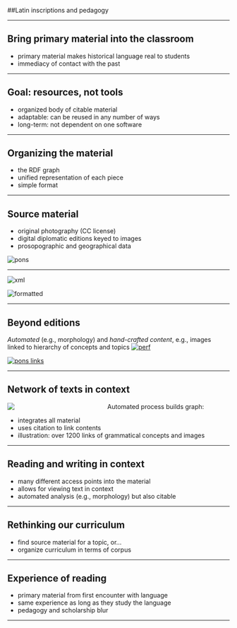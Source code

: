 ##Latin inscriptions and pedagogy

---

## Bring primary material into the classroom ##

- primary material makes historical language real to students
- immediacy of contact with the past

---

## Goal: resources, not tools

- organized body of citable  material
- adaptable: can be reused in any number of ways
- long-term: not dependent on one software


---

## Organizing the material

- the RDF graph
- unified representation of each piece
- simple format

---


## Source material

- original photography (CC license)
- digital diplomatic editions keyed to images
- prosopographic and geographical data




![pons][pons]

---

![xml][xml]

![formatted][formatted]


[pons]:  limgs/fabricius-clean.png

[xml]: limgs/fabricius-xml.png

[formatted]: limgs/formatted-view.png

[screen1]: limgs/screengrab1.PNG

---

## Beyond editions ##

*Automated* (e.g., morphology) and *hand-crafted content*, e.g., images linked to hierarchy of concepts and topics [![perf][perf]][homepg]


[![pons links][ponsoverlay]][imgmap]



[homepg]: http://beta.hpcc.uh.edu/tomcat/latinsources/


[imgmap]: http://beta.hpcc.uh.edu/tomcat/latepig/indices?urn=urn%3Acite%3Ashot%3Aepigimg.IMG_5239

[perf]: limgs/perf-tense.jpg



[ponsoverlay]: limgs/pons.jpg


---

## Network of texts in context ##

<div style="float:left; width:45%;">
<a href="http://beta.hpcc.uh.edu/tomcat/latinsources/hivemap.html">
<img src=" limgs/hive.png"/></a>
</div>  Automated process builds graph:

- integrates all material
- uses citation to  link contents
- illustration:  over 1200 links of grammatical concepts and images

[hive]: limgs/hive.png
[link1]: http://beta.hpcc.uh.edu/tomcat/latinsources/hivemap.html

---

## Reading and writing in context ##

- many different access points into the material
- allows for viewing text in context
-  automated analysis (e.g., morphology) but also citable

---

## Rethinking our curriculum

- find source material for a topic, or...
- organize curriculum in terms of corpus

---

## Experience of reading

- primary material from first encounter with language
- same experience as long as they study the language
- pedagogy and scholarship blur


---
[screengrab1]: screengrab1

[link3]: screengrab?